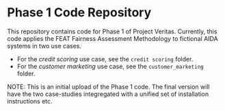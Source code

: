 # Phase 1 Code Repository


This repository contains code for Phase 1 of Project Veritas. Currently, this code
applies the FEAT Fairness Assessment Methodology to fictional AIDA systems in two use cases.

- For the *credit scoring* use case, see the `credit scoring` folder.
- For the *customer marketing* use case, see the `customer_marketing` folder.

NOTE: This is an initial upload of the Phase 1 code. The final version will
have the two case-studies integregated with a unified set of installation
instructions etc.
